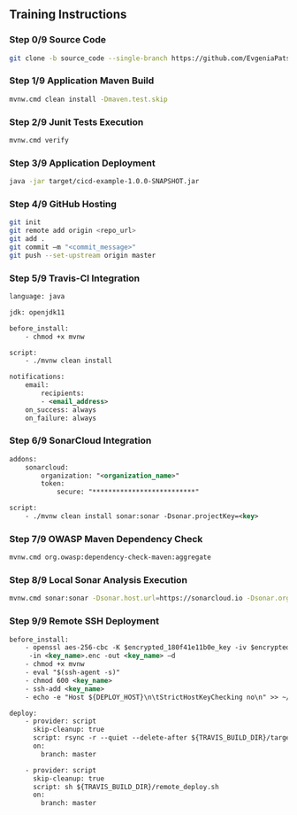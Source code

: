 ## Training Instructions 

### Step 0/9 Source Code

``` bash
git clone -b source_code --single-branch https://github.com/EvgeniaPatsoni/OpenWIS_Training.git 
```

### Step 1/9 Application Maven Build

``` bash
mvnw.cmd clean install -Dmaven.test.skip 
``` 

### Step 2/9 Junit Tests Execution

``` bash
mvnw.cmd verify 
```


### Step 3/9 Application Deployment 

``` bash
java -jar target/cicd-example-1.0.0-SNAPSHOT.jar 
```

### Step 4/9 GitHub Hosting

``` bash
git init
git remote add origin <repo_url>
git add .
git commit –m "<commit_message>"
git push --set-upstream origin master
```

### Step 5/9 Travis-CI Integration

```xml
language: java

jdk: openjdk11

before_install:
	- chmod +x mvnw

script:
	- ./mvnw clean install
```

```xml
notifications:
 	email:
		recipients:
		- <email_address>
	on_success: always
	on_failure: always
```

### Step 6/9 SonarCloud Integration
```xml
addons:
	sonarcloud:
		organization: "<organization_name>"
		token:
			secure: "**************************"

script:
	- ./mvnw clean install sonar:sonar -Dsonar.projectKey=<key>
```

### Step 7/9 OWASP Maven Dependency Check
``` bash
mvnw.cmd org.owasp:dependency-check-maven:aggregate
```

### Step 8/9 Local Sonar Analysis Execution
``` bash
mvnw.cmd sonar:sonar -Dsonar.host.url=https://sonarcloud.io -Dsonar.organization=<organization_name> -Dsonar.projectKey=<key> -Dsonar.login=<token> 
```

### Step 9/9 Remote SSH Deployment
```xml
before_install:
	- openssl aes-256-cbc -K $encrypted_180f41e11b0e_key -iv $encrypted_180f41e11b0e_iv
	 -in <key_name>.enc -out <key_name> –d
	- chmod +x mvnw
	- eval "$(ssh-agent -s)"
	- chmod 600 <key_name>
	- ssh-add <key_name>
	- echo -e "Host ${DEPLOY_HOST}\n\tStrictHostKeyChecking no\n" >> ~/.ssh/config

deploy:
	- provider: script
	  skip-cleanup: true
	  script: rsync -r --quiet --delete-after ${TRAVIS_BUILD_DIR}/target/cicd-example-*.jar ${DEPLOY_USER}@${DEPLOY_HOST}:${DEPLOY_DIRECTORY}    
	  on:
	  	branch: master

	- provider: script
	  skip-cleanup: true
	  script: sh ${TRAVIS_BUILD_DIR}/remote_deploy.sh
	  on:
	  	branch: master
```